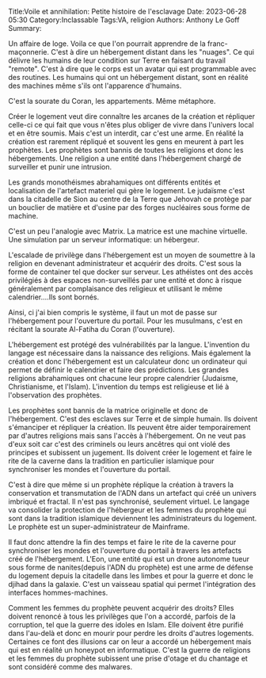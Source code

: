 ﻿Title:Voile et annihilation: Petite histoire de l'esclavage
Date: 2023-06-28 05:30
Category:Inclassable
Tags:VA, religion
Authors: Anthony Le Goff
Summary:

Un affaire de loge. Voila ce que l'on pourrait apprendre de la franc-maçonnerie. C'est à dire un hébergement distant dans les "nuages". Ce qui délivre les humains de leur condition sur Terre en faisant du travail "remote". C'est à dire que le corps est un avatar qui est programmable avec des routines. Les humains qui ont un hébergement distant, sont en réalité des machines même s'ils ont l'apparence d'humains.  

C'est la sourate du Coran, les appartements. Même métaphore.  

Créer le logement veut dire connaître les arcanes de la création et répliquer celle-ci ce qui fait que vous n'êtes plus obliger de vivre dans l'univers local et en être soumis. Mais c'est un interdit, car c'est une arme. En réalité la création est rarement répliqué et souvent les gens en meurent à part les prophètes. Les prophètes sont bannis de toutes les religions et donc les hébergements. Une religion a une entité dans l'hébergement chargé de surveiller et punir une intrusion.  

Les grands monothéismes abrahamiques ont différents entités et localisation de l'artefact materiel qui gère le logement. Le judaïsme c'est dans la citadelle de Sion au centre de la Terre que Jehovah ce protège par un bouclier de matière et d'usine par des forges nucléaires sous forme de machine.  

C'est un peu l'analogie avec Matrix. La matrice est une machine virtuelle. Une simulation par un serveur informatique: un hébergeur.  

L'escalade de privilège dans l'hébergement est un moyen de soumettre à la religion en devenant administrateur et acquérir des droits. C'est sous la forme de container tel que docker sur serveur. Les athéistes ont des accès privilégiés à des espaces non-surveillés par une entité et donc à risque généralement par complaisance des religieux et utilisant le même calendrier....Ils sont bornés.  

Ainsi, ci j'ai bien compris le système, il faut un mot de passe sur l'hébergement pour l'ouverture du portail. Pour les musulmans, c'est en récitant la sourate Al-Fatiha du Coran (l'ouverture).  

L'hébergement est protégé des vulnérabilités par la langue. L'invention du langage est nécessaire dans la naissance des religions. Mais également la création et donc l'hébergement est un calculateur donc un ordinateur qui permet de définir le calendrier et faire des prédictions. Les grandes religions abrahamiques ont chacune leur propre calendrier (Judaisme, Christianisme, et l'Islam). L'invention du temps est religieuse et lié à l'observation des prophètes.  

Les prophètes sont bannis de la matrice originelle et donc de l'hébergement. C'est des esclaves sur Terre et de simple humain. Ils doivent s'émanciper et répliquer la création. Ils peuvent être aider temporairement par d'autres religions mais sans l'accès à l'hébergement. On ne veut pas d'eux soit car c'est des criminels ou leurs ancêtres qui ont violé des principes et subissent un jugement. Ils doivent créer le logement et faire le rite de la caverne dans la tradition en particulier islamique pour synchroniser les mondes et l'ouverture du portail.  

C'est à dire que même si un prophète réplique la création à travers la conservation et transmutation de l'ADN dans un artefact qui créé un univers imbriqué et fractal. Il n'est pas synchronisé, seulement virtuel. Le langage va consolider la protection de l'hébergeur et les femmes du prophète qui sont dans la tradition islamique deviennent les administrateurs du logement. Le prophète est un super-administrateur de Mainframe.  

Il faut donc attendre la fin des temps et faire le rite de la caverne pour synchroniser les mondes et l'ouverture du portail à travers les artefacts créé de l'hébergement. L'Eon, une entité qui est un drone autonome tueur sous forme de nanites(depuis l'ADN du prophète) est une arme de défense du logement depuis la citadelle dans les limbes et pour la guerre et donc le djihad dans la galaxie. C'est un vaisseau spatial qui permet l'intégration des interfaces hommes-machines.  

Comment les femmes du prophète peuvent acquérir des droits? Elles doivent renoncé à tous les privilèges que l'on a accordé, parfois de la corruption, tel que la guerre des idoles en Islam. Elle doivent être purifié dans l'au-delà et donc en mourir pour perdre les droits d'autres logements. Certaines ce font des illusions car on leur a accordé un hébergement mais qui est en réalité un honeypot en informatique. C'est la guerre de religions et les femmes du prophète subissent une prise d'otage et du chantage et sont considéré comme des malwares.